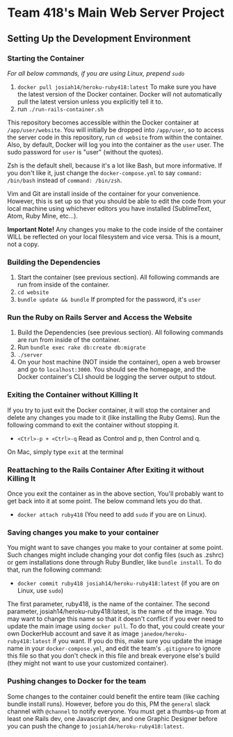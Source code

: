 # Team 418's Main Web Server Project

## Setting Up the Development Environment

### Starting the Container

*For all below commands, if you are using Linux, prepend `sudo`*

1. `docker pull josiah14/heroku-ruby418:latest` To make sure you have the latest version of the Docker container.  Docker will not automatically pull the latest version unless you explicitly tell it to.
2. run `./run-rails-container.sh`

This repository becomes accessible within the Docker container at `/app/user/website`.  You will initially be dropped into `/app/user`, so to access the server code in this repository, run `cd website` from within the container. Also, by default, Docker will log you into the container as the `user` user.  The sudo password for `user` is "user" (without the quotes).

Zsh is the default shell, because it's a lot like Bash, but more informative.  If you don't like it, just change the `docker-compose.yml` to say `command: /bin/bash` instead of `command: /bin/zsh`.

Vim and Git are install inside of the container for your convenience.  However, this is set up so that you should be able to edit the code from your local machine using whichever editors you have installed (SublimeText, Atom, Ruby Mine, etc...).

**Important Note!** Any changes you make to the code inside of the container WILL be reflected on your local filesystem and vice versa.  This is a mount, not a copy.

### Building the Dependencies

1. Start the container (see previous section).  All following commands are run from inside of the container.
2. `cd website`
3. `bundle update && bundle` If prompted for the password, it's `user`

### Run the Ruby on Rails Server and Access the Website

1. Build the Dependencies (see previous section).  All following commands are run from inside of the container.
2. Run `bundle exec rake db:create db:migrate`
2. `./server`
3. On your host machine (NOT inside the container), open a web browser and go to `localhost:3000`.  You should see the homepage, and the Docker container's CLI should be logging the server output to stdout.

### Exiting the Container without Killing It

If you try to just exit the Docker container, it will stop the container and delete any changes you made to it (like installing the Ruby Gems).  Run the following command to exit the container without stopping it.

- `<Ctrl>-p + <Ctrl>-q` Read as Control and p, then Control and q.

On Mac, simply type `exit` at the terminal

### Reattaching to the Rails Container After Exiting it without Killing It

Once you exit the container as in the above section, You'll probably want to get back into it at some point.  The below command lets you do that.

- `docker attach ruby418` (You need to add `sudo` if you are on Linux).

### Saving changes you make to your container

You might want to save changes you make to your container at some point.  Such changes might include changing your dot config files (such as .zshrc) or gem installations done through Ruby Bundler, like `bundle install`.  To do that, run the following command:

- `docker commit ruby418 josiah14/heroku-ruby418:latest` (if you are on Linux, use `sudo`)

The first parameter, ruby418, is the name of the container.  The second parameter, josiah14/heroku-ruby418:latest, is the name of the image.  You may want to change this name so that it doesn't conflict if you ever need to update the main image using `docker pull`.  To do that, you could create your own DockerHub account and save it as image `janedoe/heroku-ruby418:latest` if you want.  If you do this, make sure you update the image name in your `docker-compose.yml`, and edit the team's `.gitignore` to ignore this file so that you don't check in this file and break everyone else's build (they might not want to use your customized container).

### Pushing changes to Docker for the team

Some changes to the container could benefit the entire team (like caching bundle install runs).  However, before you do this, PM the `general` slack channel with `@channel` to notify everyone.  You must get a thumbs-up from at least one Rails dev, one Javascript dev, and one Graphic Designer before you can push the change to `josiah14/heroku-ruby418:latest`.


